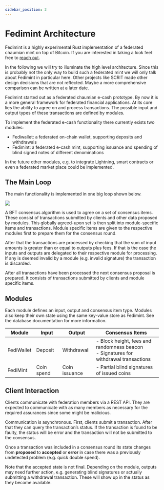 ```yaml
---
sidebar_position: 2
---
```


# Fedimint Architecture

Fedimint is a highly experimental Rust implementation of a federated chaumian mint on top of Bitcoin. If you are interested in taking a look feel free to [reach out](mailto:elsirion@protonmail.com).

In the following we will try to illuminate the high level architecture. Since this is probably not the only way to build such a federated mint we will only talk about Fedimint in particular here. Other projects like SCRIT made other design decisions that are not reflected. Maybe a more comprehensive comparison can be written at a later date.

Fedimint started out as a federated chaumian e-cash prototype. By now it is a more general framework for federated financial applications. At its core lies the ability to agree on and process transactions. The possible input and output types of these transactions are defined by modules.

To implement the federated e-cash functionality there currently exists two modules:

- Fediwallet: a federated on-chain wallet, supporting deposits and withdrawals
- Fedimint: a federated e-cash mint, supporting issuance and spending of blind signed notes of different denominations

In the future other modules, e.g. to integrate Lightning, smart contracts or even a federated market place could be implemented.

## The Main Loop

The main functionality is implemented in one big loop shown below.

<div style={{textAlign: 'center'}}>

![](/img/architecture.svg)

</div>

A BFT consensus algorithm is used to agree on a set of consensus items. These consist of transactions submitted by clients and other data proposed by modules. This globally agreed-upon set is then split into module-specific items and transactions. Module specific items are given to the respective modules first to prepare them for the consensus round.

After that the transactions are processed by checking that the sum of input amounts is greater than or equal to outputs plus fees. If that is the case the inputs and outputs are delegated to their respective module for processing. If any is deemed invalid by a module (e.g. invalid signature) the transaction is discarded.

After all transactions have been processed the next consensus proposal is prepared. It consists of transactions submitted by clients and module specific items.

## Modules

Each module defines an input, output and consensus item type. Modules also keep their own state using the same key-value store as Fedimint. See the database documentation for more information.

| Module     | Input      | Output        | Consensus Items                                                                           |
| ---------- | ---------- | ------------- | ----------------------------------------------------------------------------------------- |
| FediWallet | Deposit    | Withdrawal    | - Block height, fees and randomness beacon <br />- Signatures for withdrawal transactions |
| FediMint   | Coin spend | Coin issuance | - Partial blind signatures of issued coins                                                |

## Client Interaction

Clients communicate with federation members via a REST API. They are expected to communicate with as many members as necessary for the required assurances since some might be malicious.

Communication is asynchronous. First, clients submit a transaction. After that they can query the transaction’s status. If the transaction is found to be faulty, the status will be error and the transaction will not be submitted to the consensus.

Once a transaction was included in a consensus round its state changes from **proposed** to **accepted** or **error** in case there was a previously undetected problem (e.g. quick double spend).

Note that the accepted state is not final. Depending on the module, outputs may need further action, e.g. generating blind signatures or actually submitting a withdrawal transaction. These will show up in the status as they become available.
